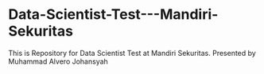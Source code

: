 # Data-Scientist-Test---Mandiri-Sekuritas
This is Repository for Data Scientist Test at Mandiri Sekuritas. Presented by Muhammad Alvero Johansyah
